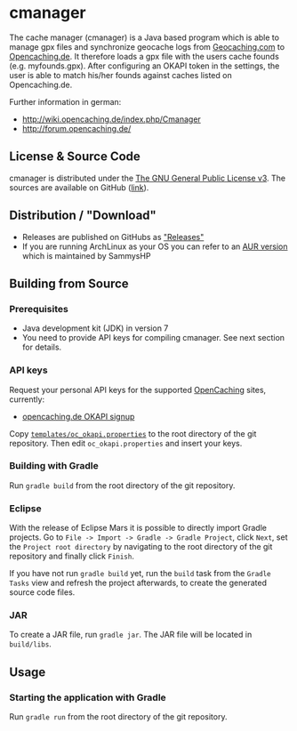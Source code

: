 # cmanager

The cache manager (cmanager) is a Java based program which is able to manage gpx files and synchronize geocache logs from [Geocaching.com](https://geocaching.com) to [Opencaching.de](https://opencaching.de). It therefore loads a gpx file with the users cache founds (e.g. myfounds.gpx). After configuring an OKAPI token in the settings, the user is able to match his/her founds against caches listed on Opencaching.de.

Further information in german: 
* http://wiki.opencaching.de/index.php/Cmanager
* http://forum.opencaching.de/


## License & Source Code

cmanager is distributed under the [The GNU General Public License v3](http://www.gnu.org/licenses/gpl-3.0-standalone.html).
The sources are available on GitHub ([link](https://github.com/RoffelKartoffel/cmanager)).

## Distribution / "Download"
- Releases are published on GitHubs as ["Releases"](https://github.com/RoffelKartoffel/cmanager/releases)
- If you are running ArchLinux as your OS you can refer to an [AUR version](https://aur.archlinux.org/packages/cmanager/) which is maintained by SammysHP




## Building from Source

### Prerequisites

- Java development kit (JDK) in version 7
- You need to provide API keys for compiling cmanager. See next section for details.

### API keys

Request your personal API keys for the supported [OpenCaching](http://www.opencaching.eu/) sites, currently:
* [opencaching.de OKAPI signup](https://www.opencaching.de/okapi/signup.html)

Copy [`templates/oc_okapi.properties`](https://github.com/RoffelKartoffel/cmanager/blob/master/templates/oc_okapi.properties) to the root directory of the git repository.
Then edit `oc_okapi.properties` and insert your keys.

### Building with Gradle

Run `gradle build` from the root directory of the git repository.

### Eclipse

With the release of Eclipse Mars it is possible to directly import Gradle projects.
Go to `File -> Import -> Gradle -> Gradle Project`, click `Next`, set the `Project root directory` by navigating to the root directory of the git repository
and finally click `Finish`.

If you have not run `gradle build` yet, run the `build` task from the `Gradle Tasks` view and refresh the project afterwards, to create the generated source code files.

### JAR

To create a JAR file, run `gradle jar`. The JAR file will be located in `build/libs`.

## Usage

### Starting the application with Gradle

Run `gradle run` from the root directory of the git repository.
